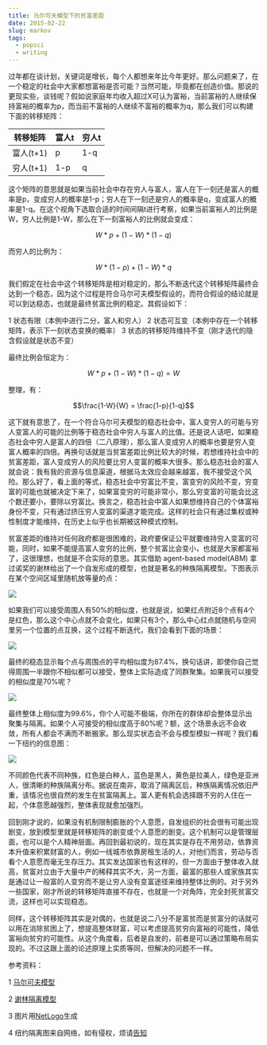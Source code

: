 ```yaml
---
title: 马尔可夫模型下的贫富差距
date: 2015-02-22
slug: markov
tags:
  - popsci
  - writing
---
```


过年都在谈计划，关键词是增长，每个人都想来年比今年更好。那么问题来了，在一个稳定的社会中大家都想富裕是否可能？当然可能，毕竟都在创造价值。那说的更现实些，谈钱呢？假如说家庭年均收入超过X可认为富裕，当前富裕的人继续保持富裕的概率为p，而当前不富裕的人继续不富裕的概率为q，那么我们可以构建下面的转移矩阵：

转移矩阵  | 富人t | 穷人t | 
--------- | ----- | ----- | 
富人(t+1) |  p    | 1-q   |
穷人(t+1) | 1-p   |  q    |

这个矩阵的意思就是如果当前社会中存在穷人与富人，富人在下一刻还是富人的概率是p，变成穷人的概率是1-p；穷人在下一刻还是穷人的概率是q，变成富人的概率是1-q。在这个视角下选取合适的时间间隔t进行考察，如果当前富裕人的比例是W，穷人比例是1-W，那么在下一刻富裕人的比例就会变成：

$$W * p + (1-W) * (1-q)$$

而穷人的比例为：

$$W * (1-p) + (1-W) * q$$

我们假定在社会中这个转移矩阵是相对稳定的，那么不断迭代这个转移矩阵最终会达到一个稳态，因为这个过程是符合马尔可夫模型假设的，而符合假设的结论就是可以到达稳态，也就是最终贫富比例的稳定。其假设如下：

1 状态有限（本例中进行二分，富人和穷人）
2 状态可互变（本例中存在一个转移矩阵，表示下一刻状态变换的概率）
3 状态的转移矩阵维持不变（刚才迭代的隐含假设就是状态不变）

最终比例会恒定为：

$$W * p + (1-W) * (1-q) = W$$

整理，有：

$$\frac{1-W}{W} = \frac{1-p}{1-q}$$

这下就有意思了，在一个符合马尔可夫模型的稳态社会中，富人变穷人的可能与穷人变富人的可能的比例等于稳态社会中穷人与富人的比值。还是说人话吧，如果稳态社会中穷人是富人的四倍（二八原理），那么富人变成穷人的概率也要是穷人变富人概率的四倍。再换句话就是当贫富差距比例比较大的时候，若想维持社会中的贫富差距，富人变成穷人的风险要比穷人变富的概率大很多。那么稳态社会的富人就会说：我有我的资源与信息渠道，根据马太效应会越来越富，我不接受这个风险。那么好了，看上面的等式，稳态社会中穷富比不变，富变穷的风险不变，穷变富的可能也就被决定下来了，如果富变穷的可能非常小，那么穷变富的可能会比这个数还要小，要除以穷富比。换言之，稳态社会中富人如果想维持自己的个体富裕身份不变，只有通过挤压穷人变富的渠道才能完成。这样的社会只有通过集权或种性制度才能维持，在历史上似乎也长期被这种模式控制。

贫富差距的维持对任何政府都是很困难的，政府要保证公平就要维持穷人变富的可能，同时，如果不能提高富人变穷的比例，整个贫富比会变小，也就是大家都富裕了，这很理想，也就是不合实际的意思。其实借助 agent-based model(ABM) 拿过诺奖的谢林给出了一个自发形成的模型，也就是著名的种族隔离模型。下图表示在某个空间区域里随机放等量的点：

![](https://yufree.github.io/blogcn/figure/abm1.png)

如果我们可以接受周围人有50%的相似度，也就是说，如果红点附近8个点有4个是红色，那么这个中心点就不会变化，如果只有3个，那么中心红点就随机与空间里另一个位置的点互换，这个过程不断迭代，我们会看到下面的场景：

![](https://yufree.github.io/blogcn/figure/abm2.png)

最终的稳态显示每个点与周围点的平均相似度为87.4%，换句话讲，即使你自己觉得周围一半跟你不相似都可以接受，整体上实际造成了同群聚集。如果我可以接受的相似度是70%呢？

![](https://yufree.github.io/blogcn/figure/abm3.png)

最终整体上相似度为99.6%，你个人可能不极端，你所在的群体却会整体显示出聚集与隔离。如果个人可接受的相似度高于80%呢？额，这个场景永远不会收敛，所有人都会不满而不断搬家。那么现实状态会不会与模型模拟一样呢？我们看一下纽约的信息图：

![](https://yufree.github.io/blogcn/figure/ny.png)

不同颜色代表不同种族，红色是白种人，蓝色是黑人，黄色是拉美人，绿色是亚洲人，很清晰的种族隔离分布。据说在南非，取消了隔离区后，种族隔离情况依旧严重，该情况也很自然的发生在贫富隔离上。富人更有机会选择跟不穷的人住在一起，个体意愿越强烈，整体表现就愈加强烈。

回到刚才说的，如果没有机制限制膨胀的个人意愿，自发组织的社会很有可能出现剧变，放到模型里就是转移矩阵的剧变或个人意愿的剧变。这个机制可以是管理层面，也可以是个人精神层面。再回到最初说的，现在其实是存在不用劳动，依靠资本升值来积累财富的人，例如一线城市依靠房租生活的人，对他们而言，劳动与否看个人意愿而毫无生存压力。其实发达国家也有这样的，但一方面由于整体收入就高，贫富对立由于大量中产的稀释其实不大，另一方面，最富的那些人或家族其实是通过让一般富的人变穷而不是让穷人没有变富途径来维持整体比例的。对于另外一些国家，刚才所说的转移矩阵直接不存在，也就是一个对角阵，完全封死贫富交流，这样也可以实现稳态。

同样，这个转移矩阵其实是对偶的，也就是说二八分不是富贫而是贫富分的话就可以用在消除贫困上了，想提高整体财富，可以考虑提高贫穷向富裕的可能性，降低富裕向贫穷的可能性。从这个角度看，后者是自发的，前者是可以通过策略布局实现的。不过这跟上面的论述原理上实质等同，但解决的问题不一样。

参考资料：

1 [马尔可夫模型](http://zh.wikipedia.org/zh/%E9%A9%AC%E5%B0%94%E5%8F%AF%E5%A4%AB%E9%93%BE)

2 [谢林隔离模型](http://web.mit.edu/rajsingh/www/lab/alife/schelling.html)

3 图片用[NetLogo](https://ccl.northwestern.edu/netlogo/)生成

4 纽约隔离图来自网络，如有侵权，烦请[告知](mailto:yufree@live.cn)